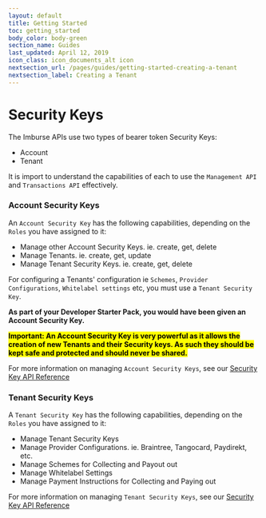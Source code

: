 ```yaml
---
layout: default
title: Getting Started
toc: getting_started
body_color: body-green
section_name: Guides
last_updated: April 12, 2019
icon_class: icon_documents_alt icon
nextsection_url: /pages/guides/getting-started-creating-a-tenant
nextsection_label: Creating a Tenant
---
```

# Security Keys
The Imburse APIs use two types of bearer token Security Keys:

- Account
- Tenant

It is import to understand the capabilities of each to use the `Management API` and `Transactions API` effectively.


### Account Security Keys

An `Account Security Key` has the following capabilities, depending on the `Roles` you have assigned to it:

- Manage other Account Security Keys. ie. create, get, delete
- Manage Tenants. ie. create, get, update
- Manage Tenant Security Keys. ie. create, get, delete

For configuring a Tenants' configuration ie `Schemes`, `Provider Configurations`, `Whitelabel settings` etc, you must use a `Tenant Security Key`.

**As part of your Developer Starter Pack, you would have been given an Account Security Key.**

**<mark>Important: An Account Security Key is very powerful as it allows the creation of new Tenants and their Security keys. As such they should be kept safe and protected and should never be shared.</mark>**

For more information on managing `Account Security Keys`, see our [Security Key API Reference](https://api-docs.imbursepayments.com/#09e70593-2a88-4c91-a7cb-1b6d3934b979)


### Tenant Security Keys

A `Tenant Security Key` has the following capabilities, depending on the `Roles` you have assigned to it:

- Manage Tenant Security Keys
- Manage Provider Configurations. ie. Braintree, Tangocard, Paydirekt, etc.
- Manage Schemes for Collecting and Payout out
- Manage Whitelabel Settings
- Manage Payment Instructions for Collecting and Paying out

For more information on managing `Tenant Security Keys`, see our [Security Key API Reference](https://api-docs.imbursepayments.com/#b195ab08-dd5a-4639-b975-f9842b87e7b5)
